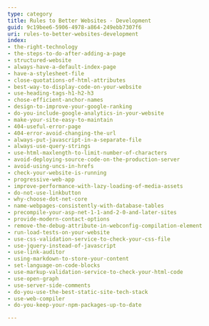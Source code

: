 ```yaml
---
type: category
title: Rules to Better Websites - Development
guid: 9c19bee6-5906-4978-a864-249ebb7307f6
uri: rules-to-better-websites-development
index:
- the-right-technology
- the-steps-to-do-after-adding-a-page
- structured-website
- always-have-a-default-index-page
- have-a-stylesheet-file
- close-quotations-of-html-attributes
- best-way-to-display-code-on-your-website
- use-heading-tags-h1-h2-h3
- chose-efficient-anchor-names
- design-to-improve-your-google-ranking
- do-you-include-google-analytics-in-your-website
- make-your-site-easy-to-maintain
- 404-useful-error-page
- 404-error-avoid-changing-the-url
- always-put-javascript-in-a-separate-file
- always-use-query-strings
- use-html-maxlength-to-limit-number-of-characters
- avoid-deploying-source-code-on-the-production-server
- avoid-using-uncs-in-hrefs
- check-your-website-is-running
- progressive-web-app
- improve-performance-with-lazy-loading-of-media-assets
- do-not-use-linkbutton
- why-choose-dot-net-core
- name-webpages-consistently-with-database-tables
- precompile-your-asp-net-1-1-and-2-0-and-later-sites
- provide-modern-contact-options
- remove-the-debug-attribute-in-webconfig-compilation-element
- run-load-tests-on-your-website
- use-css-validation-service-to-check-your-css-file
- use-jquery-instead-of-javascript
- use-link-auditor
- using-markdown-to-store-your-content
- set-language-on-code-blocks
- use-markup-validation-service-to-check-your-html-code
- use-open-graph
- use-server-side-comments
- do-you-use-the-best-static-site-tech-stack
- use-web-compiler
- do-you-keep-your-npm-packages-up-to-date

---
```



